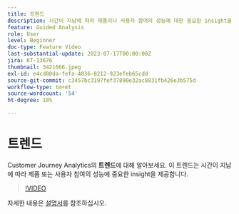 ```yaml
---
title: 트렌드
description: 시간이 지남에 따라 제품이나 사용자 참여의 성능에 대한 중요한 insight을 제공하는 Customer Journey Analytics의 트렌드에 대해 알아봅니다.
feature: Guided Analysis
role: User
level: Beginner
doc-type: Feature Video
last-substantial-update: 2023-07-17T00:00:00Z
jira: KT-13676
thumbnail: 3421666.jpeg
exl-id: e4cd80da-fefa-4036-8212-923efeb65cdd
source-git-commit: c3457bc3197fef37890e32ac8831fb426e3b575d
workflow-type: tm+mt
source-wordcount: '54'
ht-degree: 18%

---
```


# 트렌드

Customer Journey Analytics의 **트렌드**&#x200B;에 대해 알아보세요. 이 트렌드는 시간이 지남에 따라 제품 또는 사용자 참여의 성능에 중요한 insight을 제공합니다.

>[!VIDEO](https://video.tv.adobe.com/v/3421666/?learn=on)

자세한 내용은 [설명서](https://experienceleague.adobe.com/docs/analytics-platform/using/guided-analysis/trends/usage.html)를 참조하십시오.

